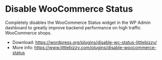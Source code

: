 # Disable WooCommerce Status

Completely disables the WooCommerce Status widget in the WP Admin dashboard to greatly improve backend performance on high traffic WooCommerce shops. 

* Download: https://wordpress.org/plugins/disable-wc-status-littlebizzy/
* More info: https://www.littlebizzy.com/plugins/disable-woocommerce-status
